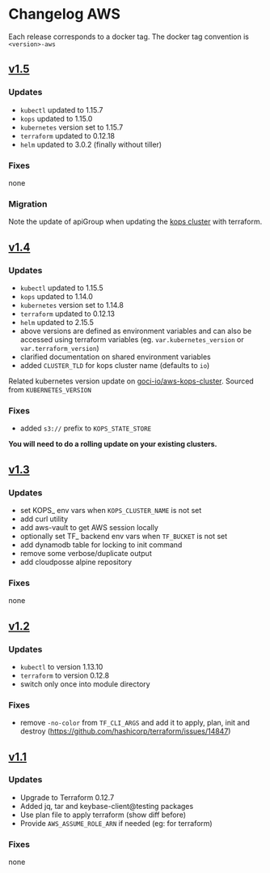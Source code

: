 # Changelog AWS

Each release corresponds to a docker tag. The docker tag convention is `<version>-aws`

## [v1.5](https://github.com/goci-io/docker-terraform-images/releases/tag/v1.5-aws)

### Updates
- `kubectl` updated to 1.15.7  
- `kops` updated to 1.15.0  
- `kubernetes` version set to 1.15.7  
- `terraform` updated to 0.12.18  
- `helm` updated to 3.0.2 (finally without tiller)  

### Fixes
none

### Migration
Note the update of apiGroup when updating the [kops cluster](https://github.com/goci-io/aws-kops-cluster/commit/55b44c527303b78920690c116ca9da764d1ba2a8) with terraform.

## [v1.4](https://github.com/goci-io/docker-terraform-images/releases/tag/v1.4-aws)

### Updates
- `kubectl` updated to 1.15.5
- `kops` updated to 1.14.0
- `kubernetes` version set to 1.14.8
- `terraform` updated to 0.12.13
- `helm` updated to 2.15.5
- above versions are defined as environment variables and can also be accessed using terraform variables (eg. `var.kubernetes_version` or `var.terraform_version`)
- clarified documentation on shared environment variables
- added `CLUSTER_TLD` for kops cluster name (defaults to `io`)

Related kubernetes version update on [goci-io/aws-kops-cluster](https://github.com/goci-io/aws-kops-cluster/commit/d5ce155a0323d10d0f4ec0e4af15d1d56a484acc). Sourced from `KUBERNETES_VERSION`

### Fixes
- added `s3://` prefix to `KOPS_STATE_STORE` 

**You will need to do a rolling update on your existing clusters.**

## [v1.3](https://github.com/goci-io/docker-terraform-images/releases/tag/v1.3-aws)

### Updates
- set KOPS_ env vars when `KOPS_CLUSTER_NAME` is not set  
- add curl utility  
- add aws-vault to get AWS session locally  
- optionally set TF_ backend env vars when `TF_BUCKET` is not set  
- add dynamodb table for locking to init command  
- remove some verbose/duplicate output  
- add cloudposse alpine repository  

### Fixes
none 

## [v1.2](https://github.com/goci-io/docker-terraform-images/releases/tag/v1.2-aws)

### Updates
- `kubectl` to version 1.13.10  
- `terraform` to version 0.12.8  
- switch only once into module directory  

### Fixes
- remove `-no-color` from `TF_CLI_ARGS` and add it to apply, plan, init and destroy  (https://github.com/hashicorp/terraform/issues/14847)

## [v1.1](https://github.com/goci-io/docker-terraform-images/releases/tag/v1.1-aws)

### Updates
- Upgrade to Terraform 0.12.7 
- Added jq, tar and keybase-client@testing packages
- Use plan file to apply terraform (show diff before)
- Provide `AWS_ASSUME_ROLE_ARN` if needed (eg: for terraform)

### Fixes
none
